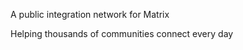<div class="hero">

A public integration network for Matrix

<div class="tag">

Helping thousands of communities connect every day

</div>

</div>
